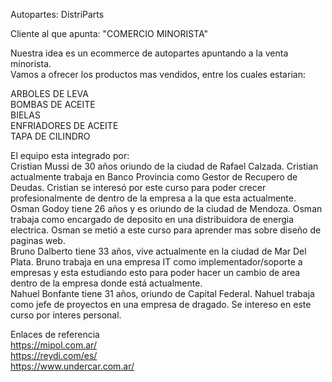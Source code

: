 Autopartes: DistriParts <br>

Cliente al que apunta: "COMERCIO MINORISTA" <br>

Nuestra idea es un ecommerce de autopartes apuntando a la venta minorista. <br>
Vamos a ofrecer los productos mas vendidos, entre los cuales estarian: <br>

ARBOLES DE LEVA <br>
BOMBAS DE ACEITE <br>
BIELAS <br>
ENFRIADORES DE ACEITE <br>
TAPA DE CILINDRO <br>

El equipo esta integrado por: <br>
Cristian Mussi de 30 años oriundo de la ciudad de Rafael Calzada. Cristian actualmente trabaja en Banco Provincia como Gestor de Recupero de Deudas. Cristian se interesó por este curso para poder crecer profesionalmente de dentro de la empresa a la que esta actualmente. <br>
Osman Godoy tiene 26 años y es oriundo de la ciudad de Mendoza. Osman trabaja como encargado de deposito en una distribuidora de energia electrica. Osman se metió a este curso para aprender mas sobre diseño de paginas web. <br>
Bruno Dalberto tiene 33 años, vive actualmente en la ciudad de Mar Del Plata. Bruno trabaja en una empresa IT como implementador/soporte a empresas y esta estudiando esto para poder hacer un cambio de area dentro de la empresa donde está actualmente. <br>
Nahuel Bonfante tiene 31 años, oriundo de Capital Federal. Nahuel trabaja como jefe de proyectos en una empresa de dragado. Se intereso en este curso por interes personal. <br>

Enlaces de referencia <br>
https://mipol.com.ar/ <br>
https://reydi.com/es/ <br>
https://www.undercar.com.ar/ <br>
